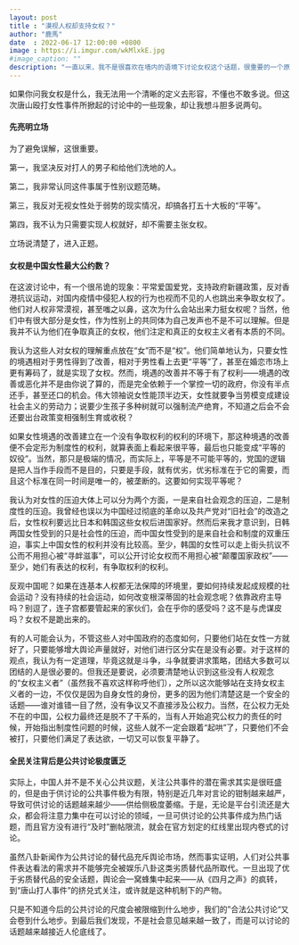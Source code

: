 ```yaml
---
layout: post
title : "漠视人权却支持女权？"
author: "鹿馬"
date  : 2022-06-17 12:00:00 +0800
image : https://i.imgur.com/wkMlxkE.jpg
#image_caption: ""
description: "一直以来，我不是很喜欢在墙内的语境下讨论女权这个话题，很重要的一个原因是女权这个词在中国已经严重污名化，而且内涵越来越不清晰。"
---
```


如果你问我女权是什么，我无法用一个清晰的定义去形容，不懂也不敢多说。但这次唐山殴打女性事件所掀起的讨论中的一些现象，却让我想斗胆多说两句。

<!--more-->

#### 先亮明立场

为了避免误解，这很重要。

第一，我坚决反对打人的男子和给他们洗地的人。

第二，我非常认同这件事属于性别议题范畴。

第三，我反对无视女性处于弱势的现实情况，却搞各打五十大板的“平等”。

第四，我不认为只需要实现人权就好，却不需要主张女权。

立场说清楚了，进入正题。

#### 女权是中国女性最大公约数？

在这波讨论中，有一个很吊诡的现象：平常爱国爱党，支持政府新疆政策，反对香港抗议运动，对国内疫情中侵犯人权的行为也视而不见的人也跳出来争取女权了。他们对人权非常漠视，甚至嗤之以鼻，这次为什么会站出来力挺女权呢？当然，他们中有很大部分是女性，作为性别上的共同体为自己发声也不是不可以理解。但是我并不认为他们在争取真正的女权，他们注定和真正的女权主义者有本质的不同。

我认为这些人对女权的理解重点放在“女”而不是“权”。他们简单地认为，只要女性的境遇相对于男性得到了改善，相对于男性看上去更“平等”了，甚至在婚恋市场上更有筹码了，就是实现了女权。然而，境遇的改善并不等于有了权利——境遇的改善或恶化并不是由你说了算的，而是完全依赖于一个掌控一切的政府，你没有半点还手，甚至还口的机会。伟大领袖说女性能顶半边天，女性就要争当劳模变成建设社会主义的劳动力；说要少生孩子多种树就可以强制流产绝育，不知道之后会不会还要出台政策变相强制生育或收税？

如果女性境遇的改善建立在一个没有争取权利的权利的环境下，那这种境遇的改善便不会定形为制度性的权利，就算表面上看起来很平等，最后也只能变成“平等的奴役”。当然，那只是极端的情况，而实际上，平等是不可能平等的，党国的逻辑是把人当作手段而不是目的，只要是手段，就有优劣，优劣标准在于它的需要，而且这个标准在同一时间是唯一的，被垄断的。这要如何实现平等呢？

我认为对女性的压迫大体上可以分为两个方面，一是来自社会观念的压迫，二是制度性的压迫。我曾经也误以为中国经过彻底的革命以及共产党对“旧社会”的改造之后，女性权利要远比日本和韩国这些女权后进国家好。然而后来我才意识到，日韩两国女性受到的只是社会性的压迫，而中国女性受到的是来自社会和制度的双重压迫，事实上中国女性的权利并没有比较高。至少，韩国的女性可以走上街头抗议不公而不用担心被“寻衅滋事”，可以公开讨论女权而不用担心被“颠覆国家政权”——至少，她们有表达的权利，有争取权利的权利。

反观中国呢？如果在连基本人权都无法保障的环境里，要如何持续发起成规模的社会运动？没有持续的社会运动，如何改变根深蒂固的社会观念呢？依靠政府主导吗？别逗了，连子宫都要管起来的家伙们，会在乎你的感受吗？这不是与虎谋皮吗？女权不是跪出来的。

有的人可能会认为，不管这些人对中国政府的态度如何，只要他们站在女性一方就好了，只要能够增大舆论声量就好，对他们进行区分实在是没有必要。对于这样的观点，我认为有一定道理，毕竟这就是斗争，斗争就要讲求策略，团结大多数可以团结的人是很必要的。但我还是要说，必须要清楚地认识到这些没有人权观念的“女权主义者”（虽然我不喜欢这样称呼他们），之所以这次能够站在支持女权主义者的一边，不仅仅是因为自身女性的身份，更多的因为他们清楚这是一个安全的话题——谁对谁错一目了然，没有争议又不直接涉及公权力。当然，在公权力无处不在的中国，公权力最终还是脱不了干系的，当有人开始追究公权力的责任的时候，开始指出制度性问题的时候，这些人就不一定会跟着“起哄”了，只要他们不会被打，只要他们满足了表达欲，一切又可以恢复平静了。

#### 全民关注背后是公共讨论极度匮乏

实际上，中国人并不是不关心公共议题，关注公共事件的潜在需求其实是很旺盛的，但是由于供讨论的公共事件极为有限，特别是近几年对言论的钳制越来越严，导致可供讨论的话题越来越少——供给侧极度萎缩。于是，无论是平台引流还是大众，都会将注意力集中在可以讨论的领域，一旦可供讨论的公共事件成为热门话题，而且官方没有进行“及时”删帖限流，就会在官方划定的红线里出现内卷式的讨论。

虽然八卦新闻作为公共讨论的替代品充斥舆论市场，然而事实证明，人们对公共事件表达看法的需求并不能够完全被娱乐八卦这类劣质替代品所取代。一旦出现了优于劣质替代品的安全话题，舆论会一窝蜂集中起来——从《四月之声》的疯转，到“唐山打人事件”的挤兑式关注，或许就是这种机制下的产物。

只是不知道今后的公共讨论的尺度会被限缩到什么地步，我们的”合法公共讨论“又会卷到什么地步。到最后我们发现，不是社会意见越来越一致了，而是可以讨论的话题越来越接近人伦底线了。

<!--END-->